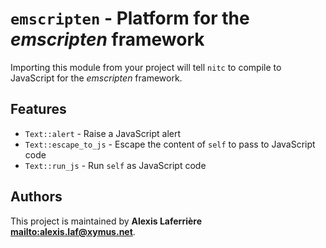 # `emscripten` - Platform for the _emscripten_ framework

Importing this module from your project will tell `nitc` to compile
to JavaScript for the _emscripten_ framework.

## Features

* `Text::alert` - Raise a JavaScript alert
* `Text::escape_to_js` - Escape the content of `self` to pass to JavaScript code
* `Text::run_js` - Run `self` as JavaScript code

## Authors

This project is maintained by **Alexis Laferrière <mailto:alexis.laf@xymus.net>**.
